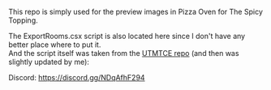 This repo is simply used for the preview images in Pizza Oven for The Spicy Topping.  

The ExportRooms.csx script is also located here since I don't have any better place where to put it.  
And the script itself was taken from the [UTMTCE repo](https://github.com/XDOneDude/UndertaleModToolCE/) (and then was slightly updated by me):


Discord:
https://discord.gg/NDqAfhF294
